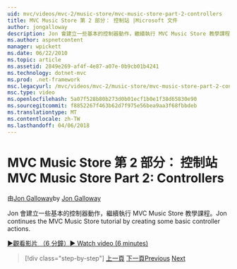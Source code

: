 ```yaml
---
uid: mvc/videos/mvc-2/music-store/mvc-music-store-part-2-controllers
title: MVC Music Store 第 2 部分： 控制站 |Microsoft 文件
author: jongalloway
description: Jon 會建立一些基本的控制器動作，繼續執行 MVC Music Store 教學課程。
ms.author: aspnetcontent
manager: wpickett
ms.date: 06/22/2010
ms.topic: article
ms.assetid: 2849e269-af4f-4e87-a07e-0b9cb01b4241
ms.technology: dotnet-mvc
ms.prod: .net-framework
msc.legacyurl: /mvc/videos/mvc-2/music-store/mvc-music-store-part-2-controllers
msc.type: video
ms.openlocfilehash: 5a07f528b80b273d0b01ecf1b0e1f38d65830e90
ms.sourcegitcommit: f8852267f463b62d7f975e56bea9aa3f68fbbdeb
ms.translationtype: MT
ms.contentlocale: zh-TW
ms.lasthandoff: 04/06/2018
---
```

<a name="mvc-music-store-part-2-controllers"></a><span data-ttu-id="a8d1d-103">MVC Music Store 第 2 部分： 控制站</span><span class="sxs-lookup"><span data-stu-id="a8d1d-103">MVC Music Store Part 2: Controllers</span></span>
====================
<span data-ttu-id="a8d1d-104">由[Jon Galloway](https://github.com/jongalloway)</span><span class="sxs-lookup"><span data-stu-id="a8d1d-104">by [Jon Galloway](https://github.com/jongalloway)</span></span>

<span data-ttu-id="a8d1d-105">Jon 會建立一些基本的控制器動作，繼續執行 MVC Music Store 教學課程。</span><span class="sxs-lookup"><span data-stu-id="a8d1d-105">Jon continues the MVC Music Store tutorial by creating some basic controller actions.</span></span>

[<span data-ttu-id="a8d1d-106">&#9654;觀看影片 （6 分鐘）</span><span class="sxs-lookup"><span data-stu-id="a8d1d-106">&#9654; Watch video (6 minutes)</span></span>](https://channel9.msdn.com/Blogs/ASP-NET-Site-Videos/mvc-music-store-part-2-controllers)

> [!div class="step-by-step"]
> <span data-ttu-id="a8d1d-107">[上一頁](mvc-music-store-part-1-intro-tools-and-project-structure.md)
> [下一頁](mvc-music-store-part-3-views-and-viewmodels.md)</span><span class="sxs-lookup"><span data-stu-id="a8d1d-107">[Previous](mvc-music-store-part-1-intro-tools-and-project-structure.md)
[Next](mvc-music-store-part-3-views-and-viewmodels.md)</span></span>
